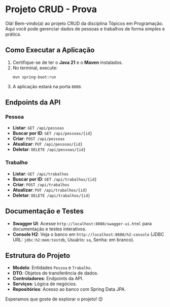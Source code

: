 # Projeto CRUD - Prova

Olá! Bem-vindo(a) ao projeto CRUD da disciplina Tópicos em Programação. Aqui você pode gerenciar dados de pessoas e trabalhos de forma simples e prática.

## Como Executar a Aplicação

1. Certifique-se de ter o **Java 21** e o **Maven** instalados.
2. No terminal, execute:
   ```
   mvn spring-boot:run
   ```
3. A aplicação estará na porta `8080`.

## Endpoints da API

### Pessoa
- **Listar**: `GET /api/pessoas`
- **Buscar por ID**: `GET /api/pessoas/{id}`
- **Criar**: `POST /api/pessoas`
- **Atualizar**: `PUT /api/pessoas/{id}`
- **Deletar**: `DELETE /api/pessoas/{id}`

### Trabalho
- **Listar**: `GET /api/trabalhos`
- **Buscar por ID**: `GET /api/trabalhos/{id}`
- **Criar**: `POST /api/trabalhos`
- **Atualizar**: `PUT /api/trabalhos/{id}`
- **Deletar**: `DELETE /api/trabalhos/{id}`

## Documentação e Testes

- **Swagger UI**: Acesse `http://localhost:8080/swagger-ui.html` para documentação e testes interativos.
- **Console H2**: Veja o banco em `http://localhost:8080/h2-console` (JDBC URL: `jdbc:h2:mem:testdb`, Usuário: `sa`, Senha: em branco).

## Estrutura do Projeto

- **Modelo**: Entidades `Pessoa` e `Trabalho`.
- **DTO**: Objetos de transferência de dados.
- **Controladores**: Endpoints da API.
- **Serviços**: Lógica de negócios.
- **Repositórios**: Acesso ao banco com Spring Data JPA.

Esperamos que goste de explorar o projeto! 😊
